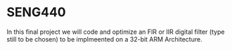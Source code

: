 # SENG440

In this final project we will code and optimize an FIR or IIR digital filter (type still to be chosen) to be implmeented on a 32-bit ARM Architecture. 
